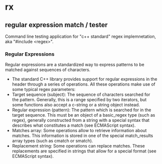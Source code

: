 # rx
## regular expression match / tester

Command line testing application for "c++ standard" regex implemnetation, aka "#include \<regex\>".
  
### Regular Expressions
  
Regular expressions are a standardized way to express patterns to be matched against sequences of characters.

* The standard C++ library provides support for regular expressions in the <regex> header through a series of operations. All these operations make use of some typical regex parameters:
* Target sequence (subject): The sequence of characters searched for the pattern. Generally, this is a range specified by two iterators, but some functions also accept a c-string or a string object instead.
* Regular expression (pattern): The pattern which is searched for in the target sequence. This must be an object of a basic_regex type (such as regex), generally constructed from a string with a special syntax that describes what constitutes a match (see ECMAScript syntax).
* Matches array: Some operations allow to retrieve information about matches. This information is stored in one of the special match_results array types (such as cmatch or smatch).
* Replacement string: Some operations can replace matches. These replacements are specified in strings that allow for a special format (see ECMAScript syntax).

